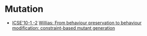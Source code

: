 # Mutation

* [ICSE'10-1](https://dblp.org/db/conf/icse/icse2010-1.html),[-2](ICSE'10) [Willias: From behaviour preservation to behaviour modification: constraint-based mutant generation](https://scholar.google.com/scholar?q=Willias%3A+From+behaviour+preservation+to+behaviour+modification%3A+constraint-based+mutant+generation)
